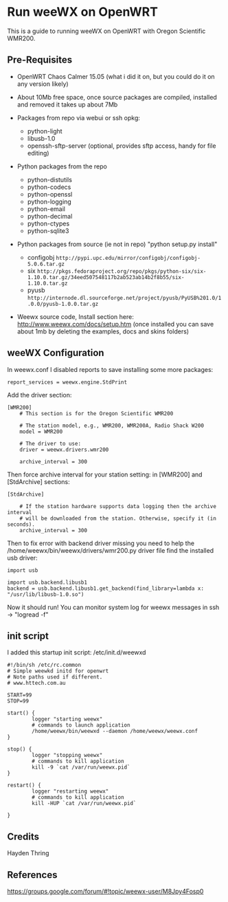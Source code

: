 # Run weeWX on OpenWRT

This is a guide to running weeWX on OpenWRT with Oregon Scientific WMR200.

## Pre-Requisites

* OpenWRT Chaos Calmer 15.05 (what i did it on, but you could do it on any version likely)

* About 10Mb free space, once source packages are compiled, installed and removed it takes up about 7Mb

* Packages from repo via webui or ssh opkg:
  * python-light
  * libusb-1.0
  * openssh-sftp-server (optional, provides sftp access, handy for file editing)

* Python packages from the repo
  * python-distutils
  * python-codecs
  * python-openssl
  * python-logging
  * python-email
  * python-decimal
  * python-ctypes
  * python-sqlite3

* Python packages from source (ie not in repo) "python setup.py install"
  * configobj 
    `http://pypi.upc.edu/mirror/configobj/configobj-5.0.6.tar.gz`
  * six 
    `http://pkgs.fedoraproject.org/repo/pkgs/python-six/six-1.10.0.tar.gz/34eed507548117b2ab523ab14b2f8b55/six-1.10.0.tar.gz`
  * pyusb 
    `http://internode.dl.sourceforge.net/project/pyusb/PyUSB%201.0/1.0.0/pyusb-1.0.0.tar.gz`

* Weewx source code, Install section here: http://www.weewx.com/docs/setup.htm
(once installed you can save about 1mb by deleting the examples, docs and skins folders)

## weeWX Configuration

In weewx.conf I disabled reports to save installing some more packages: 

```
report_services = weewx.engine.StdPrint
```

Add the driver section:

```
[WMR200]
    # This section is for the Oregon Scientific WMR200
    
    # The station model, e.g., WMR200, WMR200A, Radio Shack W200
    model = WMR200
    
    # The driver to use:
    driver = weewx.drivers.wmr200
    
    archive_interval = 300
```

Then force archive interval for your station setting: in [WMR200] and [StdArchive] sections:

```
[StdArchive]
    
    # If the station hardware supports data logging then the archive interval
    # will be downloaded from the station. Otherwise, specify it (in seconds).
    archive_interval = 300
```

Then to fix error with backend driver missing you need to help the /home/weewx/bin/weewx/drivers/wmr200.py driver file find the installed usb driver:

```
import usb

import usb.backend.libusb1
backend = usb.backend.libusb1.get_backend(find_library=lambda x: "/usr/lib/libusb-1.0.so")
```

Now it should run! You can monitor system log for weewx messages in ssh -> "logread -f"

## init script

I added this startup init script: /etc/init.d/weewxd 

```
#!/bin/sh /etc/rc.common
# Simple weewkd initd for openwrt
# Note paths used if different.
# www.httech.com.au

START=99
STOP=99

start() {        
        logger "starting weewx"
        # commands to launch application
        /home/weewx/bin/weewxd --daemon /home/weewx/weewx.conf
}       

stop() {          
        logger "stopping weewx"
        # commands to kill application 
        kill -9 `cat /var/run/weewx.pid`        
}

restart() {          
        logger "restarting weewx"
        # commands to kill application 
        kill -HUP `cat /var/run/weewx.pid`
       
}
```

## Credits

Hayden Thring

## References

https://groups.google.com/forum/#!topic/weewx-user/M8Jpy4Fosp0